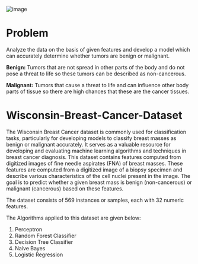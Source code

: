![image](https://github.com/ravindrakush11/Breast-Cancer-Classification/assets/94731464/8319038d-6d69-40b1-8931-57ab035f96a6)

# Problem

Analyze the data on the basis of given features and develop a model which can accurately determine whether tumors are benign or malignant.



**Benign:** Tumors that are not spread in other parts of the body and do not pose a threat to life so these tumors can be described as non-cancerous.

**Malignant:** Tumors that cause a threat to life and can influence other body parts of tissue so there are high chances that these are the cancer tissues.

# Wisconsin-Breast-Cancer-Dataset

The Wisconsin Breast Cancer dataset is commonly used for classification tasks, particularly for developing models to classify breast masses as benign or malignant accurately. It serves as a valuable resource for developing and evaluating machine learning algorithms and techniques in breast cancer diagnosis.
This dataset contains features computed from digitized images of fine needle aspirates (FNA) of breast masses. These features are computed from a digitized image of a biopsy specimen and describe various characteristics of the cell nuclei present in the image. The goal is to predict whether a given breast mass is benign (non-cancerous) or malignant (cancerous) based on these features.

The dataset consists of 569 instances or samples, each with 32 numeric features.

The Algorithms applied to this dataset are given below:

1. Perceptron
2. Random Forest Classifier
3. Decision Tree Classifier
4. Naive Bayes
5. Logistic Regression

